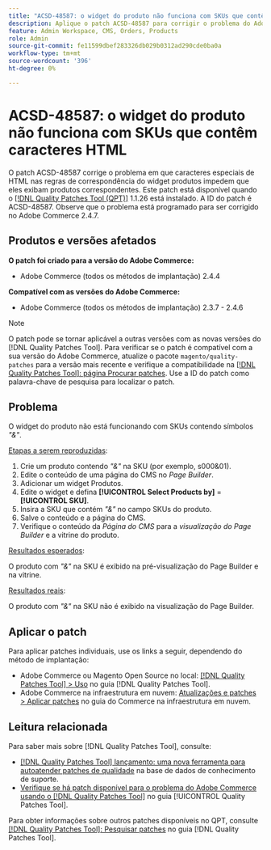 ```yaml
---
title: "ACSD-48587: o widget do produto não funciona com SKUs que contêm caracteres HTML"
description: Aplique o patch ACSD-48587 para corrigir o problema do Adobe Commerce, em que os caracteres especiais de HTML nas regras de correspondência do widget produtos impedem que eles exibam produtos correspondentes.
feature: Admin Workspace, CMS, Orders, Products
role: Admin
source-git-commit: fe11599dbef283326db029b0312ad290cde0ba0a
workflow-type: tm+mt
source-wordcount: '396'
ht-degree: 0%

---
```


# ACSD-48587: o widget do produto não funciona com SKUs que contêm caracteres HTML

O patch ACSD-48587 corrige o problema em que caracteres especiais de HTML nas regras de correspondência do widget produtos impedem que eles exibam produtos correspondentes. Este patch está disponível quando o [[!DNL Quality Patches Tool (QPT)]](https://experienceleague.adobe.com/pt-br/docs/commerce-knowledge-base/kb/announcements/commerce-announcements/magento-quality-patches-released-new-tool-to-self-serve-quality-patches) 1.1.26 está instalado. A ID do patch é ACSD-48587. Observe que o problema está programado para ser corrigido no Adobe Commerce 2.4.7.

## Produtos e versões afetados

**O patch foi criado para a versão do Adobe Commerce:**

* Adobe Commerce (todos os métodos de implantação) 2.4.4

**Compatível com as versões do Adobe Commerce:**

* Adobe Commerce (todos os métodos de implantação) 2.3.7 - 2.4.6

>[!NOTE]
>
>O patch pode se tornar aplicável a outras versões com as novas versões do [!DNL Quality Patches Tool]. Para verificar se o patch é compatível com a sua versão do Adobe Commerce, atualize o pacote `magento/quality-patches` para a versão mais recente e verifique a compatibilidade na [[!DNL Quality Patches Tool]: página Procurar patches](https://experienceleague.adobe.com/tools/commerce-quality-patches/index.html?lang=pt-BR). Use a ID do patch como palavra-chave de pesquisa para localizar o patch.

## Problema

O widget do produto não está funcionando com SKUs contendo símbolos *&quot;&amp;&quot;*.

<u>Etapas a serem reproduzidas</u>:

1. Crie um produto contendo *&quot;&amp;&quot;* na SKU (por exemplo, s000&amp;01).
1. Edite o conteúdo de uma página do CMS no *Page Builder*.
1. Adicionar um widget Produtos.
1. Edite o widget e defina **[!UICONTROL Select Products by]** = **[!UICONTROL SKU]**.
1. Insira a SKU que contém *&quot;&amp;&quot;* no campo SKUs do produto.
1. Salve o conteúdo e a página do CMS.
1. Verifique o conteúdo da *Página do CMS* para a *visualização do Page Builder* e a vitrine do produto.

<u>Resultados esperados</u>:

O produto com *&quot;&amp;&quot;* na SKU é exibido na pré-visualização do Page Builder e na vitrine.

<u>Resultados reais</u>:

O produto com *&quot;&amp;&quot;* na SKU não é exibido na visualização do Page Builder.

## Aplicar o patch

Para aplicar patches individuais, use os links a seguir, dependendo do método de implantação:

* Adobe Commerce ou Magento Open Source no local: [[!DNL Quality Patches Tool] > Uso](/help/tools/quality-patches-tool/usage.md) no guia [!DNL Quality Patches Tool].
* Adobe Commerce na infraestrutura em nuvem: [Atualizações e patches > Aplicar patches](https://experienceleague.adobe.com/docs/commerce-cloud-service/user-guide/develop/upgrade/apply-patches.html?lang=pt-BR) no guia do Commerce na infraestrutura em nuvem.

## Leitura relacionada

Para saber mais sobre [!DNL Quality Patches Tool], consulte:

* [[!DNL Quality Patches Tool] lançamento: uma nova ferramenta para autoatender patches de qualidade](https://experienceleague.adobe.com/pt-br/docs/commerce-knowledge-base/kb/announcements/commerce-announcements/magento-quality-patches-released-new-tool-to-self-serve-quality-patches) na base de dados de conhecimento de suporte.
* [Verifique se há patch disponível para o problema do Adobe Commerce usando o  [!DNL Quality Patches Tool]](/help/tools/quality-patches-tool/patches-available-in-qpt/check-patch-for-magento-issue-with-magento-quality-patches.md) no guia [!UICONTROL Quality Patches Tool].


Para obter informações sobre outros patches disponíveis no QPT, consulte [[!DNL Quality Patches Tool]: Pesquisar patches](https://experienceleague.adobe.com/tools/commerce-quality-patches/index.html?lang=pt-BR) no guia [!DNL Quality Patches Tool].
